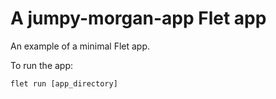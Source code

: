 # A jumpy-morgan-app Flet app

An example of a minimal Flet app.

To run the app:

```
flet run [app_directory]
```